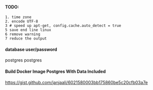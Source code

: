 #### TODO:
    1. time zone
    2. encode UTF-8
    3 # speed up apt-get, config.cache.auto_detect = true
    5 save end line linux
    6 remove warning 
    7 reduce the output

#### database user/password

postgres
postgres

#### Build Docker Image Postgres With Data Included
https://gist.github.com/janjaali/6021580003bb175860be5c20cfb03a7e